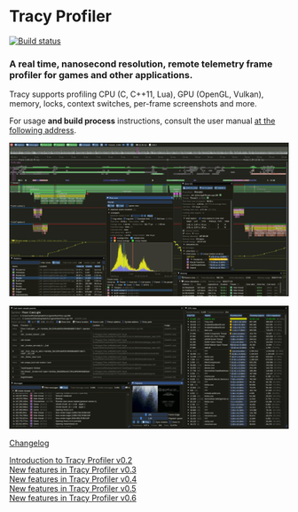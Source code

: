 # Tracy Profiler

[![Build status](https://ci.appveyor.com/api/projects/status/968a88arq06gm3el/branch/master?svg=true)](https://ci.appveyor.com/project/wolfpld/tracy/branch/master)

### A real time, nanosecond resolution, remote telemetry frame profiler for games and other applications.

Tracy supports profiling CPU (C, C++11, Lua), GPU (OpenGL, Vulkan), memory, locks, context switches, per-frame screenshots and more.

For usage **and build process** instructions, consult the user manual [at the following address](https://bitbucket.org/wolfpld/tracy/downloads/tracy.pdf).

![](doc/profiler.png)

![](doc/profiler2.png)

[Changelog](NEWS)

[Introduction to Tracy Profiler v0.2](https://www.youtube.com/watch?v=fB5B46lbapc)  
[New features in Tracy Profiler v0.3](https://www.youtube.com/watch?v=3SXpDpDh2Uo)  
[New features in Tracy Profiler v0.4](https://www.youtube.com/watch?v=eAkgkaO8B9o)  
[New features in Tracy Profiler v0.5](https://www.youtube.com/watch?v=P6E7qLMmzTQ)  
[New features in Tracy Profiler v0.6](https://www.youtube.com/watch?v=uJkrFgriuOo)
